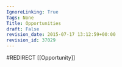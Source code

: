 ```yaml
---
IgnoreLinking: True
Tags: None
Title: Opportunities
draft: False
revision_date: 2015-07-17 13:12:59+00:00
revision_id: 37029
---
```


#REDIRECT [[Opportunity]]